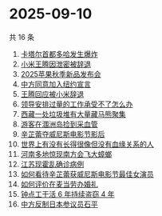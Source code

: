 # 2025-09-10

共 16 条

<!-- BEGIN -->
<!-- 最后更新时间 Wed Sep 10 2025 05:17:25 GMT+0800 (China Standard Time) -->

1. [卡塔尔首都多哈发生爆炸](https://www.zhihu.com/search?q=%E5%8D%A1%E5%A1%94%E5%B0%94%E9%A6%96%E9%83%BD%E5%A4%9A%E5%93%88%E5%8F%91%E7%94%9F%E7%88%86%E7%82%B8)
1. [小米王腾因泄密被辞退](https://www.zhihu.com/search?q=%E5%B0%8F%E7%B1%B3%E7%8E%8B%E8%85%BE%E5%9B%A0%E6%B3%84%E5%AF%86%E8%A2%AB%E8%BE%9E%E9%80%80)
1. [2025苹果秋季新品发布会](https://www.zhihu.com/search?q=2025%E8%8B%B9%E6%9E%9C%E7%A7%8B%E5%AD%A3%E6%96%B0%E5%93%81%E5%8F%91%E5%B8%83%E4%BC%9A)
1. [中方同意加入纽约宣言](https://www.zhihu.com/search?q=%E4%B8%AD%E6%96%B9%E5%90%8C%E6%84%8F%E5%8A%A0%E5%85%A5%E7%BA%BD%E7%BA%A6%E5%AE%A3%E8%A8%80)
1. [王腾回应被小米辞退](https://www.zhihu.com/search?q=%E7%8E%8B%E8%85%BE%E5%9B%9E%E5%BA%94%E8%A2%AB%E5%B0%8F%E7%B1%B3%E8%BE%9E%E9%80%80)
1. [领导安排过量的工作承受不了怎么办](https://www.zhihu.com/search?q=%E9%A2%86%E5%AF%BC%E5%AE%89%E6%8E%92%E8%BF%87%E9%87%8F%E7%9A%84%E5%B7%A5%E4%BD%9C%E6%89%BF%E5%8F%97%E4%B8%8D%E4%BA%86%E6%80%8E%E4%B9%88%E5%8A%9E)
1. [西藏一处垃圾堆有大量藏马熊聚集](https://www.zhihu.com/search?q=%E8%A5%BF%E8%97%8F%E4%B8%80%E5%A4%84%E5%9E%83%E5%9C%BE%E5%A0%86%E6%9C%89%E5%A4%A7%E9%87%8F%E8%97%8F%E9%A9%AC%E7%86%8A%E8%81%9A%E9%9B%86)
1. [游客在涠洲岛捡到采血管](https://www.zhihu.com/search?q=%E6%B8%B8%E5%AE%A2%E5%9C%A8%E6%B6%A0%E6%B4%B2%E5%B2%9B%E6%8D%A1%E5%88%B0%E9%87%87%E8%A1%80%E7%AE%A1)
1. [辛芷蕾夺威尼斯电影节影后](https://www.zhihu.com/search?q=%E8%BE%9B%E8%8A%B7%E8%95%BE%E5%A4%BA%E5%A8%81%E5%B0%BC%E6%96%AF%E7%94%B5%E5%BD%B1%E8%8A%82%E5%BD%B1%E5%90%8E)
1. [世界上有没有长得很像但没有血缘关系的人](https://www.zhihu.com/search?q=%E4%B8%96%E7%95%8C%E4%B8%8A%E6%9C%89%E6%B2%A1%E6%9C%89%E9%95%BF%E5%BE%97%E5%BE%88%E5%83%8F%E4%BD%86%E6%B2%A1%E6%9C%89%E8%A1%80%E7%BC%98%E5%85%B3%E7%B3%BB%E7%9A%84%E4%BA%BA)
1. [河南多地惊现南方会飞大蟑螂](https://www.zhihu.com/search?q=%E6%B2%B3%E5%8D%97%E5%A4%9A%E5%9C%B0%E6%83%8A%E7%8E%B0%E5%8D%97%E6%96%B9%E4%BC%9A%E9%A3%9E%E5%A4%A7%E8%9F%91%E8%9E%82)
1. [江苏现霍乱确诊病例](https://www.zhihu.com/search?q=%E6%B1%9F%E8%8B%8F%E7%8E%B0%E9%9C%8D%E4%B9%B1%E7%A1%AE%E8%AF%8A%E7%97%85%E4%BE%8B)
1. [如何看待辛芷蕾获威尼斯电影节最佳女演员](https://www.zhihu.com/search?q=%E5%A6%82%E4%BD%95%E7%9C%8B%E5%BE%85%E8%BE%9B%E8%8A%B7%E8%95%BE%E8%8E%B7%E5%A8%81%E5%B0%BC%E6%96%AF%E7%94%B5%E5%BD%B1%E8%8A%82%E6%9C%80%E4%BD%B3%E5%A5%B3%E6%BC%94%E5%91%98)
1. [如何评价在麦当劳办婚礼](https://www.zhihu.com/search?q=%E5%A6%82%E4%BD%95%E8%AF%84%E4%BB%B7%E5%9C%A8%E9%BA%A6%E5%BD%93%E5%8A%B3%E5%8A%9E%E5%A9%9A%E7%A4%BC)
1. [钟点工干活 6 年持续盗窃 4 年](https://www.zhihu.com/search?q=%E9%92%9F%E7%82%B9%E5%B7%A5%E5%B9%B2%E6%B4%BB%206%20%E5%B9%B4%E6%8C%81%E7%BB%AD%E7%9B%97%E7%AA%83%204%20%E5%B9%B4)
1. [中方反制日本参议员石平](https://www.zhihu.com/search?q=%E4%B8%AD%E6%96%B9%E5%8F%8D%E5%88%B6%E6%97%A5%E6%9C%AC%E5%8F%82%E8%AE%AE%E5%91%98%E7%9F%B3%E5%B9%B3)

<!-- END -->
